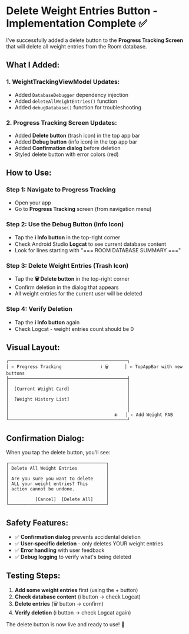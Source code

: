 # Delete Weight Entries Button - Implementation Complete ✅

I've successfully added a delete button to the **Progress Tracking Screen** that will delete all weight entries from the Room database.

## What I Added:

### 1. **WeightTrackingViewModel Updates:**

- Added `DatabaseDebugger` dependency injection
- Added `deleteAllWeightEntries()` function
- Added `debugDatabase()` function for troubleshooting

### 2. **Progress Tracking Screen Updates:**

- Added **Delete button** (trash icon) in the top app bar
- Added **Debug button** (info icon) in the top app bar
- Added **Confirmation dialog** before deletion
- Styled delete button with error colors (red)

## How to Use:

### Step 1: Navigate to Progress Tracking

- Open your app
- Go to **Progress Tracking** screen (from navigation menu)

### Step 2: Use the Debug Button (Info Icon)

- Tap the **ℹ️ Info button** in the top-right corner
- Check Android Studio **Logcat** to see current database content
- Look for lines starting with "=== ROOM DATABASE SUMMARY ==="

### Step 3: Delete Weight Entries (Trash Icon)

- Tap the **🗑️ Delete button** in the top-right corner
- Confirm deletion in the dialog that appears
- All weight entries for the current user will be deleted

### Step 4: Verify Deletion

- Tap the **ℹ️ Info button** again
- Check Logcat - weight entries count should be 0

## Visual Layout:

```
┌─────────────────────────────────────────────┐
│ ← Progress Tracking               ℹ️ 🗑️      │ ← TopAppBar with new buttons
├─────────────────────────────────────────────┤
│                                             │
│  [Current Weight Card]                      │
│                                             │
│  [Weight History List]                      │
│                                             │
│                                             │
│                                        ➕   │ ← Add Weight FAB
└─────────────────────────────────────────────┘
```

## Confirmation Dialog:

When you tap the delete button, you'll see:

```
┌─────────────────────────────────────┐
│ Delete All Weight Entries           │
│                                     │
│ Are you sure you want to delete     │
│ ALL your weight entries? This       │
│ action cannot be undone.            │
│                                     │
│          [Cancel]  [Delete All]     │
└─────────────────────────────────────┘
```

## Safety Features:

- ✅ **Confirmation dialog** prevents accidental deletion
- ✅ **User-specific deletion** - only deletes YOUR weight entries
- ✅ **Error handling** with user feedback
- ✅ **Debug logging** to verify what's being deleted

## Testing Steps:

1. **Add some weight entries** first (using the + button)
2. **Check database content** (ℹ️ button → check Logcat)
3. **Delete entries** (🗑️ button → confirm)
4. **Verify deletion** (ℹ️ button → check Logcat again)

The delete button is now live and ready to use! 🎉
